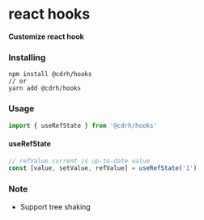 # react hooks

**Customize react hook**



### Installing

```shell
npm install @cdrh/hooks
// or
yarn add @cdrh/hooks
```



### Usage

```javascript
import { useRefState } from '@cdrh/hooks'
```





#### useRefState

```javascript
// refValue.current is up-to-date value
const [value, setValue, refValue] = useRefState('1')
```



### Note

- Support tree shaking